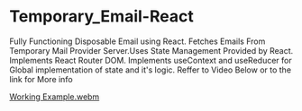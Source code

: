 # Temporary_Email-React
Fully Functioning Disposable Email  using React.  Fetches Emails From Temporary Mail Provider Server.Uses State Management Provided by React. Implements React Router DOM. Implements useContext and useReducer for Global implementation of state and it's logic. Reffer to Video Below or to the link for More info


[Working Example.webm](https://github.com/Shaheryarkhalid/Temporary_Email-React/assets/41621149/889ed55b-3eb6-4a4a-ac43-af05db44bb50)
